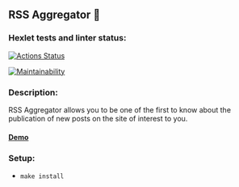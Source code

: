 ## RSS Aggregator :rocket:

### Hexlet tests and linter status:
[![Actions Status](https://github.com/Tsogoeva/frontend-project-lvl3/workflows/hexlet-check/badge.svg)](https://github.com/Tsogoeva/frontend-project-lvl3/actions)

[![Maintainability](https://api.codeclimate.com/v1/badges/328957167f7e63857dd3/maintainability)](https://codeclimate.com/github/Tsogoeva/frontend-project-lvl3/maintainability)

### Description:

RSS Aggregator allows you to be one of the first to know about the publication of new posts on the site of interest to you.

#### [Demo](https://frontend-project-lvl3-tsogoeva.vercel.app/)

### Setup:
* `make install`

